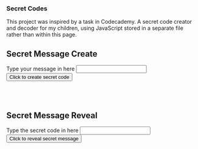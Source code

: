 ### Secret Codes

This project was inspired by a task in Codecademy.
A secret code creator and decoder for my children, using JavaScript stored in a separate file rather than within this page.

## Secret Message Create

Type your message in here <input type="text" id="message" name="message"/>
<input type="button" onclick="createSecretMessage()" value="Click to create secret code" />
<div id="encoded"><BR/></div>

<BR/>

## Secret Message Reveal
Type the secret code in here <input type="text" id="reveal" name="reveal"/>
<input type="button" onclick="decodeSecretMessage()" value="Click to reveal secret message" />
<div id="decoded"><BR/></div>

<BR/>

<script>
const messageCode = require('./secretMessages.js');
//const reverseMessage = messageCode.reverse();

  function createSecretMessage() {
    encodeMessage = document.getElementById("message").value;
    console.log(encodeMessage);
    response = messageCode.reverse(encodeMessage);
    document.getElementById("encoded").innerHTML = response;
};

  function decodeSecretMessage() {
    decodedMessage = document.getElementById("reveal").value;
    console.log(decodedMessage);
    result = messageCode.reverse(decodedMessage);
    document.getElementById("decoded").innerHTML = result;
};

</script>
